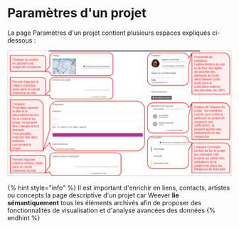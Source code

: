# Paramètres d'un projet

La page Paramètres d'un projet contient plusieurs espaces expliqués ci-dessous : 

![](../../../.gitbook/assets/image%20%282%29.png)

{% hint style="info" %}
Il est important d'enrichir en liens, contacts, artistes ou concepts la page descriptive d'un projet car Weever **lie sémantiquement** tous les éléments archivés afin de proposer des fonctionnalités de visualisation et d'analyse avancées des données
{% endhint %}

